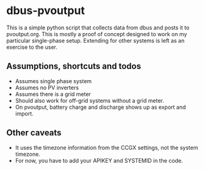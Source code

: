 # dbus-pvoutput

This is a simple python script that collects data from dbus and posts it to
pvoutput.org. This is mostly a proof of concept designed to work on my
particular single-phase setup. Extending for other systems is left as an
exercise to the user.

## Assumptions, shortcuts and todos

* Assumes single phase system
* Assumes no PV inverters
* Assumes there is a grid meter
* Should also work for off-grid systems without a grid meter.
* On pvoutput, battery charge and discharge shows up as export and import.

## Other caveats

* It uses the timezone information from the CCGX settings, not the system
  timezone.
* For now, you have to add your APIKEY and SYSTEMID in the code.
